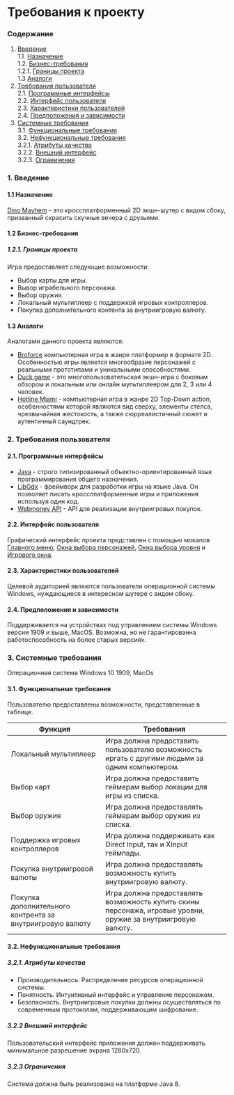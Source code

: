 # Требования к проекту
### Содержание
1. [Введение](#1) <br>
  1.1. [Назначение](#1.1) <br>
  1.2. [Бизнес-требования](#1.2) <br>
      1.2.1. [Границы проекта](#1.2.1) <br>
  1.3 [Аналоги](#1.3) <br>
2. [Требования пользователя](#2) <br>
  2.1. [Программные интерфейсы](#2.1) <br>
  2.2. [Интерфейс пользователя](#2.2) <br>
  2.3. [Характеристики пользователей](#2.3) <br>
  2.4. [Предположения и зависимости](#2.4) <br>
3. [Системные требования](#3.) <br>
  3.1. [Функциональные требования](#3.1) <br>
  3.2. [Нефункциональные требования](#3.2) <br>
     3.2.1. [Атрибуты качества](#3.2.1) <br>
     3.2.2. [Внешний интерфейс](#3.2.2) <br>
     3.2.3. [Ограничения](#3.2.3) <br>

### 1. Введение <a name="1"></a>
#### 1.1 Назначение <a name="1.1"></a> 
[Dino Mayhem](https://github.com/Vorobeyyyyyy/DinoMayhem) - это кроссплатформенный 2D экшн-шутер с видом сбоку, призванный скрасить скучные вечера с друзьями.
#### 1.2 Бизнес-требования <a name="1.2"></a>
##### 1.2.1. Границы проекта <a name="1.2.1"></a>
Игра предоставляет следующие возможности:
* Выбор карты для игры.
* Вывор играбельного персонажа.
* Выбор оружия.
* Локальный мультиплеер с поддержкой игровых контроллеров.
* Покупка дополнительного контента за внутриигровую валюту.
#### 1.3 Аналоги <a name="1.3"></a>
Аналогами данного проекта являются:
* [Broforce](https://store.steampowered.com/app/274190/Broforce/) компьютерная игра в жанре платформер в формате 2D. Особенностью игры является многообразие персонажей с реальными прототипами и уникальными способностями.
* [Duck game](https://store.steampowered.com/app/312530/Duck_Game/) - это многопользовательская экшн-игра с боковым обзором и локальным или онлайн мультиплеером для 2, 3 или 4 человек.
* [Hotline Miami](https://store.steampowered.com/app/219150/Hotline_Miami/) -  компьютерная игра в жанре 2D Top-Down action, особенностями которой являются вид сверху, элементы стелса, чрезвычайная жестокость, а также сюрреалистичный сюжет и аутентичный саундтрек.
### 2. Требования пользователя <a name="2"></a>
#### 2.1. Программные интерфейсы <a name="2.1"></a>
* [Java](https://java.com/) - строго типизированный объектно-ориентированный язык программирования общего назначения.
* [LibGdx](https://libgdx.badlogicgames.com/) - фреймворк для разработки игры на языке Java. Он позволяет писать кроссплатформенные игры и приложения используя один код.
* [Webmoney API](https://www.webmoney.ru/rus/developers/api.shtml) -  API для реализации внутриигровых покупок.
#### 2.2. Интерфейс пользователя <a name="2.2"></a>
Графический интерфейс проекта представлен с помощью мокапов [Главного меню](https://github.com/Vorobeyyyyyy/DinoMayhem/blob/master/documentation/mockups/MainMenu.pdf), [Окна выбора персонажей](https://github.com/Vorobeyyyyyy/DinoMayhem/blob/master/documentation/mockups/HeroSelect.pdf), [Окна выбора уровня](https://github.com/Vorobeyyyyyy/DinoMayhem/blob/master/documentation/mockups/LevelSelect.pdf) и [Игрового окна](https://github.com/Vorobeyyyyyy/DinoMayhem/blob/master/documentation/mockups/Battle.pdf).
#### 2.3. Характеристики пользователей <a name="2.3"></a>
Целевой аудиторией являются пользователи операционной системы Windows, нуждающиеся в интересном шутере с видом сбоку.
#### 2.4. Предположения и зависимости <a name="2.4"></a>
Поддерживается на устройствах под управлением системы Windows версии 1909 и выше, MacOS. Возможна, но не гарантированна работоспособность на более старых версиях.
### 3. Системные требования <a name="3"></a>
Операционная система Windows 10 1909, MacOs
#### 3.1. Функциональные требования <a name="3.1"></a>
Пользователю предоставлены возможности, представленные в таблице.

Функция | Требования
--- | ---
Локальный мультиплеер | Игра должна предоставить пользователю возможность иргать с другими людьми за одним компьютером.
Выбор карт | Игра должна предоставить геймерам выбор локации для игры из списка.
Выбор оружия | Игра должна предоставлять геймерам выбор оружия из списка.
Поддержка игровых контроллеров | Игра должна поддерживать как Direct Input, так и XInput геймпады.
Покупка внутриигровой валюты | Игра должна предоставлять возможность купить внутриигровую валюту.
Покупка дополнительного контрента за внутриигровую валюту | Игра должна предоставлять возможность купить скины персонажа, игровые уровни, оружие за внутриигровую валюту.
#### 3.2. Нефункциональные требования <a name="3.2"></a>
  ##### 3.2.1. Атрибуты качества <a name="3.2.1"></a>
* Производительнось. Распределение ресурсов операционной системы.
* Понятность. Интуитивный интерфейс и управление персонажем.
* Безопасность. Внутриигровые покупки должны осуществляться по современным протоколам, поддерживающим шифрование.
##### 3.2.2 Внешний интерфейс <a name="3.2.2"></a>
Пользовательский интерфейс приложения должен поддерживать минимальное разрешение экрана 1280х720.
  ##### 3.2.3 Ограничения <a name="3.2.3"></a>
Система должна быть реализована на платформе Java 8.


